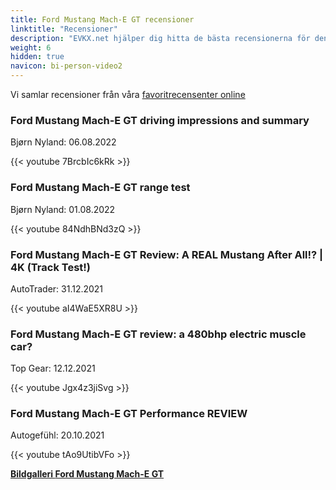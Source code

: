 ```yaml
---
title: Ford Mustang Mach-E GT recensioner
linktitle: "Recensioner"
description: "EVKX.net hjälper dig hitta de bästa recensionerna för denna modell."
weight: 6
hidden: true
navicon: bi-person-video2
---
```

Vi samlar recensioner från våra [favoritrecensenter online](../../../../../guides/evreviewers/)

<div class="container text-center shadow p-2 pe-4 mb-5 bg-body-tertiary rounded border">
<h3>Ford Mustang Mach-E GT driving impressions and summary</h3>
<p>Bjørn Nyland: 06.08.2022</p>

{{< youtube 7BrcbIc6kRk >}}

</div>
<div class="container text-center shadow p-2 pe-4 mb-5 bg-body-tertiary rounded border">
<h3>Ford Mustang Mach-E GT range test</h3>
<p>Bjørn Nyland: 01.08.2022</p>

{{< youtube 84NdhBNd3zQ >}}

</div>
<div class="container text-center shadow p-2 pe-4 mb-5 bg-body-tertiary rounded border">
<h3>Ford Mustang Mach-E GT Review: A REAL Mustang After All!? | 4K (Track Test!)</h3>
<p>AutoTrader: 31.12.2021</p>

{{< youtube aI4WaE5XR8U >}}

</div>
<div class="container text-center shadow p-2 pe-4 mb-5 bg-body-tertiary rounded border">
<h3>Ford Mustang Mach-E GT review: a 480bhp electric muscle car?</h3>
<p>Top Gear: 12.12.2021</p>

{{< youtube Jgx4z3jiSvg >}}

</div>
<div class="container text-center shadow p-2 pe-4 mb-5 bg-body-tertiary rounded border">
<h3>Ford Mustang Mach-E GT Performance REVIEW</h3>
<p>Autogefühl: 20.10.2021</p>

{{< youtube tAo9UtibVFo >}}

</div>
<div class="mt-3 mb-3">
<a href="../gallery/" class="text-decoration-none text-black">
<strong><i class="bi-arrow-left"></i>Bildgalleri  </strong>
</a>
<a href="../" class="text-decoration-none text-black float-end">
<strong>Ford Mustang Mach-E GT <i class="bi-arrow-right"></i></strong>
</a>
</div>
